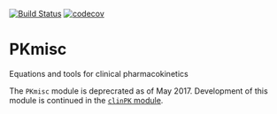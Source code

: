 [![Build Status](https://travis-ci.org/ronkeizer/clinPK.svg?branch=master)](https://travis-ci.org/ronkeizer/clinPK)
[![codecov](https://codecov.io/gh/ronkeizer/clinPK/branch/master/graph/badge.svg)](https://codecov.io/gh/ronkeizer/clinPK)

# PKmisc

Equations and tools for clinical pharmacokinetics

The `PKmisc` module is deprecrated as of May 2017. Development of this module is continued in the [`clinPK` module](https://github.com/ronkeizer/clinPK). 
